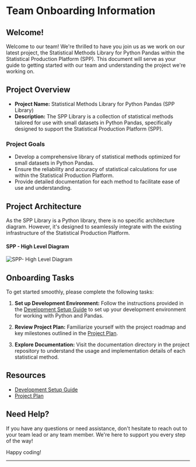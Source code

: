 # Team Onboarding Information

## Welcome!

Welcome to our team! We're thrilled to have you join us as we work on our latest project, the Statistical Methods Library for Python Pandas within the Statistical Production Platform (SPP). This document will serve as your guide to getting started with our team and understanding the project we're working on.

## Project Overview

- **Project Name:** Statistical Methods Library for Python Pandas (SPP Library)
- **Description:** The SPP Library is a collection of statistical methods tailored for use with small datasets in Python Pandas, specifically designed to support the Statistical Production Platform (SPP).

### Project Goals

- Develop a comprehensive library of statistical methods optimized for small datasets in Python Pandas.
- Ensure the reliability and accuracy of statistical calculations for use within the Statistical Production Platform.
- Provide detailed documentation for each method to facilitate ease of use and understanding.

## Project Architecture

As the SPP Library is a Python library, there is no specific architecture diagram. However, it's designed to seamlessly integrate with the existing infrastructure of the Statistical Production Platform.

#### SPP - High Level Diagram
![SPP- High Level Diagram](https://confluence.ons.gov.uk/rest/gliffy/1.0/embeddedDiagrams/ea1872a2-dfb2-4ae5-8213-909ec7107888.png)

## Onboarding Tasks

To get started smoothly, please complete the following tasks:

1. **Set up Development Environment:** Follow the instructions provided in the [Development Setup Guide](https://example.com/development_setup_guide) to set up your development environment for working with Python and Pandas.

2. **Review Project Plan:** Familiarize yourself with the project roadmap and key milestones outlined in the [Project Plan](https://example.com/project_plan).

3. **Explore Documentation:** Visit the documentation directory in the project repository to understand the usage and implementation details of each statistical method.

## Resources

- [Development Setup Guide](https://example.com/development_setup_guide)
- [Project Plan](https://example.com/project_plan)

## Need Help?

If you have any questions or need assistance, don't hesitate to reach out to your team lead or any team member. We're here to support you every step of the way!

Happy coding!

---
